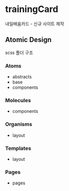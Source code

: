 # trainingCard
내일배움카드 - 신규 사이트 제작

## Atomic Design
scss 폴더 구조

### Atoms
- abstracts
- base
- components

### Molecules
- components

### Organisms
- layout

### Templates
- layout

### Pages
- pages


